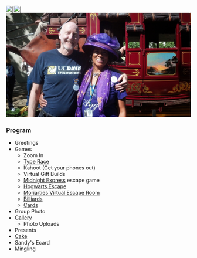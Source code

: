 ![]({{site.baseurl}}/images/IMG_20130518_184405_048.jpg)|![]({{site.baseurl}}/images/IMG_20140213_174756_012.jpg)|![](images/IMG_20140412_104420_720.jpg)

### Program

* Greetings
* Games
  * Zoom In
  * [Type Race][typerace]
  * Kahoot (Get your phones out)
  * Virtual Gift Builds
  * [Midnight Express][midnight-express] escape game
  * [Hogwarts Escape][hogwarts-escape]
  * [Moriarties Virtual Escape Room][moriarty]
  * [Billiards][billiards]
  * [Cards][cards]
* Group Photo
* [Gallery](gallery.md)
  * Photo Uploads
* Presents
* [Cake](cake.md)
* Sandy's Ecard
* Mingling

[billiards]: https://www.crazygames.com/game/8-ball-billiards-classic
[mspacman]: https://www.playemulator.com/sega-online/ms-pac-man-genesis/
[cards]: http://playingcards.io/
[racing]: https://www.playemulator.com/gba-online/gt-advance-2-rally-racing/
[typerace]: https://www.keyhero.com/custom-typing-test/ "Custom text"
[typerace2]: https://keyboard-racing.com/login.html
[vgifts]: https://docs.google.com/document/d/11lSyJbE3BVh7Mbw-7tZ8QAvXsFpth-59U9ak4EWgR7U/edit?usp=sharing
[phalbum]: https://docs.google.com/presentation/d/1nlLljkOzgDL2bF5cKcfEgJnLpnIguvxtniNIxVYuO_I/edit?usp=sharing
[ecard]: https://www.groupgreeting.com/sign/b62faa37a954c1a
[midnight-express]: https://escape-the-crate.com/traintrack
[hogwarts-escape]: https://docs.google.com/forms/d/e/1FAIpQLSflNxNM0jzbZJjUqOcXkwhGTfii4CM_CA3kCxImbY8c3AABEA/viewform?fbclid=IwAR10iBRN3qfwd779mRqPvQcq2eaJErTczzMxuICYRBl5zRIepN-Kj4UTAYk
[moriarty]: https://www.mysteryescaperoom.com/sherlock-holmes-virtual-escape-room
